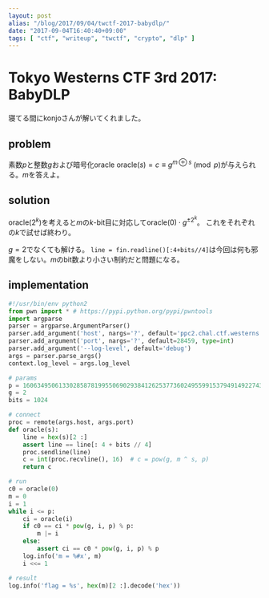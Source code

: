```yaml
---
layout: post
alias: "/blog/2017/09/04/twctf-2017-babydlp/"
date: "2017-09-04T16:40:40+09:00"
tags: [ "ctf", "writeup", "twctf", "crypto", "dlp" ]
---
```


# Tokyo Westerns CTF 3rd 2017: BabyDLP

寝てる間にkonjoさんが解いてくれました。

## problem

素数$p$と整数$g$および暗号化oracle $\mathrm{oracle}(s) = c \equiv g^{m \oplus s} \pmod{p}$が与えられる。$m$を答えよ。

## solution

$\mathrm{oracle}(2^k)$を考えると$m$の$k$-bit目に対応して$\mathrm{oracle}(0) \cdot g^{\pm 2^k}$。
これをそれぞれの$k$で試せば終わり。

$g = 2$でなくても解ける。
`line = fin.readline()[:4+bits//4]`は今回は何も邪魔をしない。$m$のbit数より小さい制約だと問題になる。

## implementation

``` python
#!/usr/bin/env python2
from pwn import * # https://pypi.python.org/pypi/pwntools
import argparse
parser = argparse.ArgumentParser()
parser.add_argument('host', nargs='?', default='ppc2.chal.ctf.westerns.tokyo')
parser.add_argument('port', nargs='?', default=28459, type=int)
parser.add_argument('--log-level', default='debug')
args = parser.parse_args()
context.log_level = args.log_level

# params
p = 160634950613302858781995506902938412625377360249559915379491492274326359260806831823821711441204122060415286351711411013883400510041411782176467940678464161205204391247137689678794367049197824119717278923753940984084059450704378828123780678883777306239500480793044460796256306557893061457956479624163771194201
g = 2
bits = 1024

# connect
proc = remote(args.host, args.port)
def oracle(s):
    line = hex(s)[2 :]
    assert line == line[: 4 + bits // 4]
    proc.sendline(line)
    c = int(proc.recvline(), 16)  # c = pow(g, m ^ s, p)
    return c

# run
c0 = oracle(0)
m = 0
i = 1
while i <= p:
    ci = oracle(i)
    if c0 == ci * pow(g, i, p) % p:
        m |= i
    else:
        assert ci == c0 * pow(g, i, p) % p
    log.info('m = %#x', m)
    i <<= 1

# result
log.info('flag = %s', hex(m)[2 :].decode('hex'))
```
